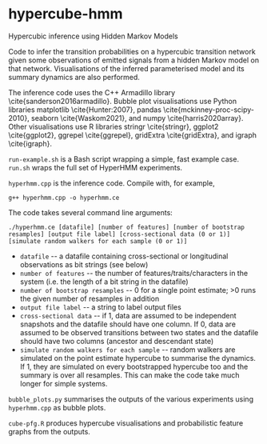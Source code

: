 # hypercube-hmm
Hypercubic inference using Hidden Markov Models

Code to infer the transition probabilities on a hypercubic transition network given some observations of emitted signals from a hidden Markov model on that network. Visualisations of the inferred parameterised model and its summary dynamics are also performed. 

The inference code uses the C++ Armadillo library \cite{sanderson2016armadillo}. Bubble plot visualisations use Python libraries matplotlib \cite{Hunter:2007}, pandas \cite{mckinney-proc-scipy-2010}, seaborn \cite{Waskom2021}, and numpy \cite{harris2020array}. Other visualisations use R libraries stringr \cite{stringr}, ggplot2 \cite{ggplot2}, ggrepel \cite{ggrepel}, gridExtra \cite{gridExtra}, and igraph \cite{igraph}.

`run-example.sh` is a Bash script wrapping a simple, fast example case. `run.sh` wraps the full set of HyperHMM experiments.

`hyperhmm.cpp` is the inference code. Compile with, for example,

`g++ hyperhmm.cpp -o hyperhmm.ce`

The code takes several command line arguments:

`./hyperhmm.ce [datafile] [number of features] [number of bootstrap resamples] [output file label] [cross-sectional data (0 or 1)] [simulate random walkers for each sample (0 or 1)]`

- `datafile` -- a datafile containing cross-sectional or longitudinal observations as bit strings (see below)
- `number of features` -- the number of features/traits/characters in the system (i.e. the length of a bit string in the datafile)
- `number of bootstrap resamples` -- 0 for a single point estimate; >0 runs the given number of resamples in addition
- `output file label` -- a string to label output files
- `cross-sectional data` -- if 1, data are assumed to be independent snapshots and the datafile should have one column. If 0, data are assumed to be observed transitions between two states and the datafile should have two columns (ancestor and descendant state)
- `simulate random walkers for each sample` -- random walkers are simulated on the point estimate hypercube to summarise the dynamics. If 1, they are simulated on every bootstrapped hypercube too and the summary is over all resamples. This can make the code take much longer for simple systems.

`bubble_plots.py` summarises the outputs of the various experiments using `hyperhmm.cpp` as bubble plots.

`cube-pfg.R` produces hypercube visualisations and probabilistic feature graphs from the outputs.
